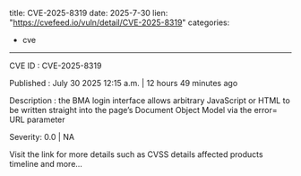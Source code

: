  
title: CVE-2025-8319
date: 2025-7-30
lien: "https://cvefeed.io/vuln/detail/CVE-2025-8319"
categories:
  - cve
---

CVE ID : CVE-2025-8319

Published :  July 30
2025
12:15 a.m. | 12 hours
49 minutes ago

Description : the BMA login interface allows arbitrary JavaScript or HTML to be written straight into the page’s Document Object Model via the error= URL parameter

Severity: 0.0 | NA

Visit the link for more details
such as CVSS details
affected products
timeline
and more...
